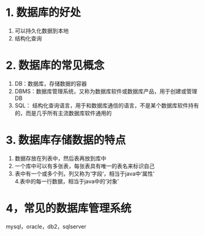 # 1. 数据库的好处
1. 可以持久化数据到本地  
2. 结构化查询
# 2. 数据库的常见概念
1. DB：数据库，存储数据的容器  
2. DBMS：数据库管理系统，又称为数据库软件或数据库产品，用于创建或管理DB  
3. SQL： 结构化查询语言，用于和数据库通信的语言，不是某个数据库软件持有的，而是几乎所有主流数据库软件通用的
# 3. 数据库存储数据的特点
1. 数据存放在列表中，然后表再放到库中  
2. 一个库中可以有多张表，每张表具有唯一的表名来标识自己  
3. 表中有一个或多个列，列又称为‘字段‘，相当于java中‘属性’  
4.表中的每一行数据，相当于java中的‘对象’
# 4，常见的数据库管理系统
mysql，oracle，db2，sqlserver
